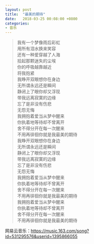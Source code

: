 ```yaml
---
layout: post
title:  "最美的期待"
date:   2018-03-25 00:08:00 +0800
categories:
- 音乐
---
```


> 我有一个梦像雨后彩虹  
用所有泪水换来笑容  
还有一种爱穿越了人海  
拾起那颗迷失的尘埃  
你的呼吸越靠越近  
将我抱紧  
我睁开双眼想你在身边  
无所谓永远还是瞬间  
静闭上了眼你却又浮现  
带我远离寂寞的边缘  
忘了是非没有伤悲  
无怨无悔  
我拥抱着爱当从梦中醒来  
你执着地等待却不曾离开  
舍不得分开在每一次醒来  
不用再徘徊你就是我最美的期待  
我睁开双眼想你在身边  
无所谓永远还是瞬间  
静闭上了眼你却又浮现  
带我远离寂寞的边缘  
忘了是非没有伤悲  
无怨无悔  
我拥抱着爱当从梦中醒来  
你执着地等待却不曾离开  
舍不得分开在每一次醒来  
不用再徘徊你就是我最美的期待  
我拥抱着爱当从梦中醒来  
你执着地等待却不曾离开  
舍不得分开在每一次醒来  
不用再徘徊你就是我最美的期待  

网易云音乐：https://music.163.com/song?id=531295576&userid=1395866055